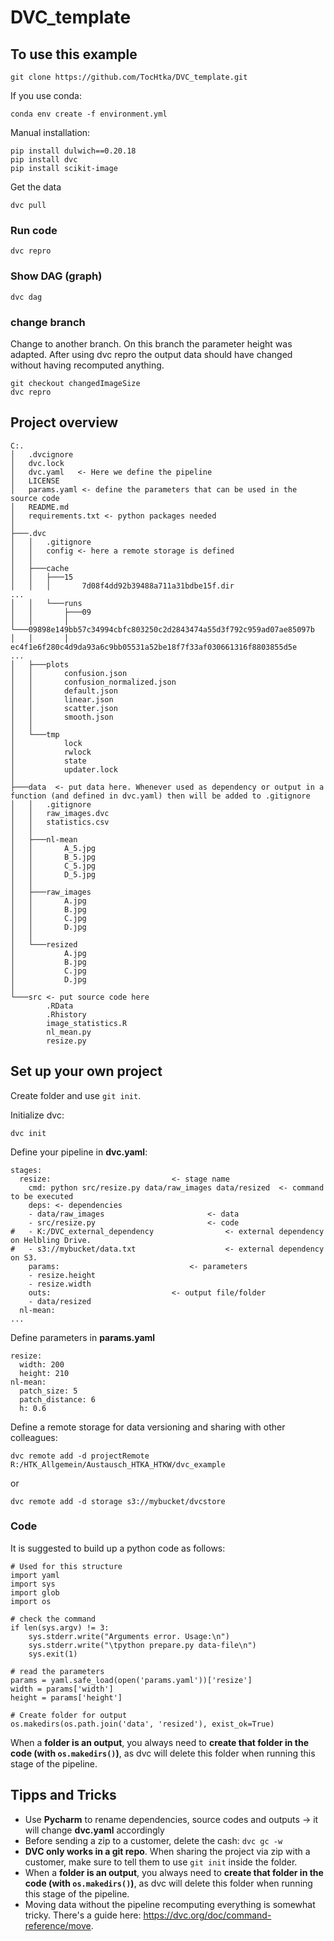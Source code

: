 # DVC_template

## To use this example

```
git clone https://github.com/TocHtka/DVC_template.git
```

If you use conda:

```
conda env create -f environment.yml
```

Manual installation:
```
pip install dulwich==0.20.18
pip install dvc
pip install scikit-image
```

Get the data

```
dvc pull
```

### Run code

```
dvc repro
```

### Show DAG (graph)

```
dvc dag
```

### change branch

Change to another branch. On this branch the parameter height was adapted. After using dvc repro the output data should have changed without having recomputed anything.

```
git checkout changedImageSize
dvc repro
```

## Project overview

```
C:.
│   .dvcignore
│   dvc.lock
│   dvc.yaml   <- Here we define the pipeline
│   LICENSE
│   params.yaml <- define the parameters that can be used in the source code
│   README.md
│   requirements.txt <- python packages needed
│
├───.dvc
│   │   .gitignore
│   │   config <- here a remote storage is defined
│   │
│   ├───cache
│   │   ├───15
│   │   │       7d08f4dd92b39488a711a31bdbe15f.dir
...
│   │   └───runs
│   │       ├───09
│   │       │   └───09898e149bb57c34994cbfc803250c2d2843474a55d3f792c959ad07ae85097b
│   │       │           ec4f1e6f280c4d9da93a6c9bb05531a52be18f7f33af030661316f8803855d5e
...
│   ├───plots
│   │       confusion.json
│   │       confusion_normalized.json
│   │       default.json
│   │       linear.json
│   │       scatter.json
│   │       smooth.json
│   │
│   └───tmp
│           lock
│           rwlock
│           state
│           updater.lock
│
├───data  <- put data here. Whenever used as dependency or output in a function (and defined in dvc.yaml) then will be added to .gitignore
│   │   .gitignore
│   │   raw_images.dvc
│   │   statistics.csv
│   │
│   ├───nl-mean
│   │       A_5.jpg
│   │       B_5.jpg
│   │       C_5.jpg
│   │       D_5.jpg
│   │
│   ├───raw_images
│   │       A.jpg
│   │       B.jpg
│   │       C.jpg
│   │       D.jpg
│   │
│   └───resized
│           A.jpg
│           B.jpg
│           C.jpg
│           D.jpg
│
└───src <- put source code here
        .RData
        .Rhistory
        image_statistics.R
        nl_mean.py
        resize.py
```

## Set up your own project

Create folder and use `git init`.

Initialize dvc:

```
dvc init
```

Define your pipeline in **dvc.yaml**:

```
stages:
  resize: 							<- stage name
    cmd: python src/resize.py data/raw_images data/resized 	<- command to be executed
    deps: <- dependencies
    - data/raw_images 						<- data
    - src/resize.py 						<- code
#   - K:/DVC_external_dependency				<- external dependency on Helbling Drive.
#   - s3://mybucket/data.txt					<- external dependency on S3.
    params: 							<- parameters
    - resize.height
    - resize.width
    outs:							<- output file/folder
    - data/resized
  nl-mean:
...
```

Define parameters in **params.yaml**

```
resize:
  width: 200
  height: 210
nl-mean:
  patch_size: 5
  patch_distance: 6
  h: 0.6
```

Define a remote storage for data versioning and sharing with other colleagues:

```
dvc remote add -d projectRemote R:/HTK_Allgemein/Austausch_HTKA_HTKW/dvc_example
```
or 
```
dvc remote add -d storage s3://mybucket/dvcstore
```

### Code

It is suggested to build up a python code as follows:

```
# Used for this structure
import yaml
import sys
import glob
import os

# check the command
if len(sys.argv) != 3:
    sys.stderr.write("Arguments error. Usage:\n")
    sys.stderr.write("\tpython prepare.py data-file\n")
    sys.exit(1)

# read the parameters
params = yaml.safe_load(open('params.yaml'))['resize']
width = params['width']
height = params['height']

# Create folder for output
os.makedirs(os.path.join('data', 'resized'), exist_ok=True)
```

When a **folder is an output**, you always need to **create that folder in the code (with `os.makedirs()`)**, as dvc will delete this folder when running this stage of the pipeline.

## Tipps and Tricks

* Use **Pycharm** to rename dependencies, source codes and outputs -> it will change **dvc.yaml** accordingly
* Before sending a zip to a customer, delete the cash: `dvc gc -w`
* **DVC only works in a git repo**. When sharing the project via zip with a customer, make sure to tell them to use `git init` inside the folder.
* When a **folder is an output**, you always need to **create that folder in the code (with `os.makedirs()`)**, as dvc will delete this folder when running this stage of the pipeline.
* Moving data without the pipeline recomputing everything is somewhat tricky. There's a guide here: https://dvc.org/doc/command-reference/move.

